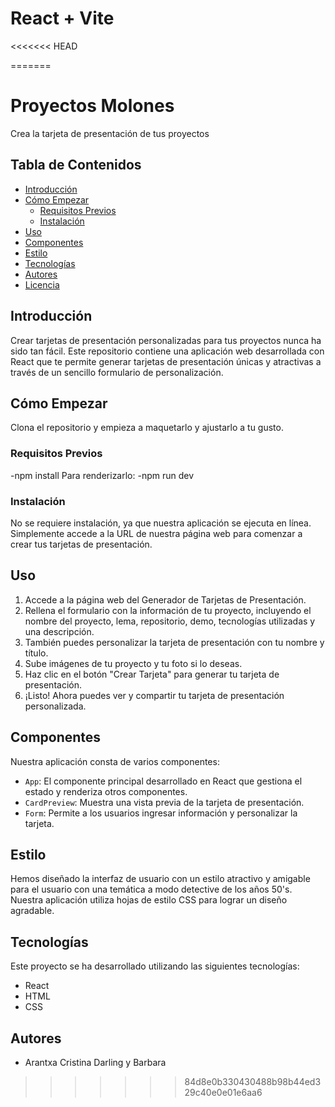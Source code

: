 # React + Vite

<<<<<<< HEAD

=======
# Proyectos Molones

Crea la tarjeta de presentación de tus proyectos

## Tabla de Contenidos

- [Introducción](#introducción)
- [Cómo Empezar](#cómo-empezar)
  - [Requisitos Previos](#requisitos-previos)
  - [Instalación](#instalación)
- [Uso](#uso)
- [Componentes](#componentes)
- [Estilo](#estilo)
- [Tecnologías](#tecnologías)
- [Autores](#autores)
- [Licencia](#licencia)

## Introducción

Crear tarjetas de presentación personalizadas para tus proyectos nunca ha sido tan fácil. Este repositorio contiene una aplicación web desarrollada con React que te permite generar tarjetas de presentación únicas y atractivas a través de un sencillo formulario de personalización.

## Cómo Empezar
Clona el repositorio y empieza a maquetarlo y ajustarlo a tu gusto.


### Requisitos Previos

-npm install
Para renderizarlo:
-npm run dev



### Instalación

No se requiere instalación, ya que nuestra aplicación se ejecuta en línea. Simplemente accede a la URL de nuestra página web para comenzar a crear tus tarjetas de presentación.

## Uso

1. Accede a la página web del Generador de Tarjetas de Presentación.
2. Rellena el formulario con la información de tu proyecto, incluyendo el nombre del proyecto, lema, repositorio, demo, tecnologías utilizadas y una descripción.
3. También puedes personalizar la tarjeta de presentación con tu nombre y título.
4. Sube imágenes de tu proyecto y tu foto si lo deseas.
5. Haz clic en el botón "Crear Tarjeta" para generar tu tarjeta de presentación.
6. ¡Listo! Ahora puedes ver y compartir tu tarjeta de presentación personalizada.

## Componentes

Nuestra aplicación consta de varios componentes:

- `App`: El componente principal desarrollado en React que gestiona el estado y renderiza otros componentes.
- `CardPreview`: Muestra una vista previa de la tarjeta de presentación.
- `Form`: Permite a los usuarios ingresar información y personalizar la tarjeta.

## Estilo

Hemos diseñado la interfaz de usuario con un estilo atractivo y amigable para el usuario con una temática a modo detective de los años 50's. Nuestra aplicación utiliza hojas de estilo CSS para lograr un diseño agradable.

## Tecnologías

Este proyecto se ha desarrollado utilizando las siguientes tecnologías:

- React
- HTML
- CSS

## Autores

- Arantxa Cristina Darling y Barbara


>>>>>>> 84d8e0b330430488b98b44ed329c40e0e01e6aa6
